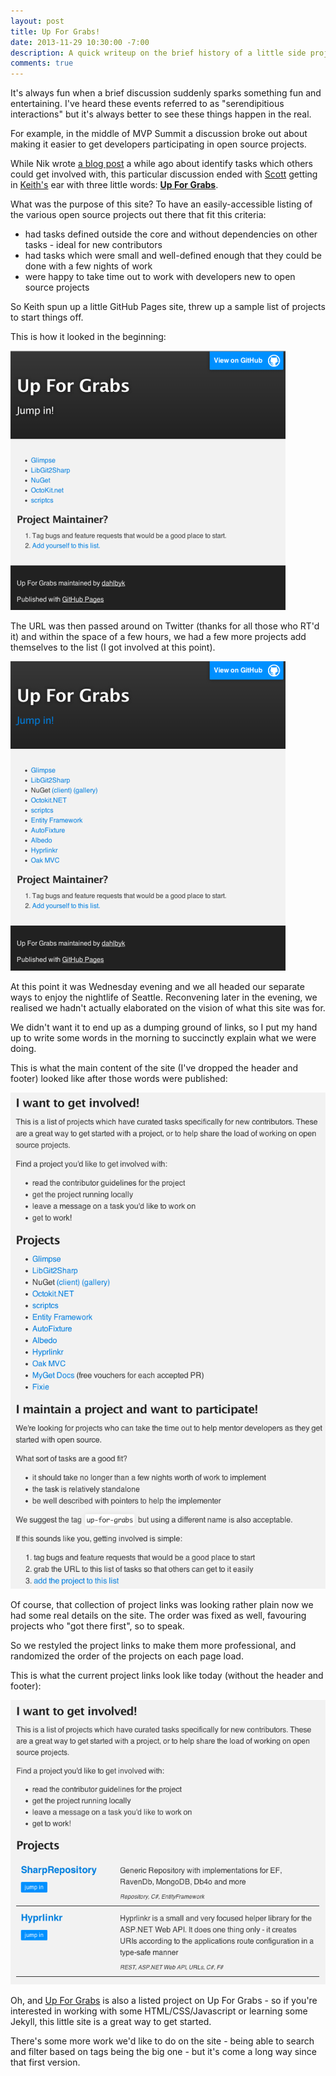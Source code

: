 ```yaml
---
layout: post
title: Up For Grabs!
date: 2013-11-29 10:30:00 -7:00
description: A quick writeup on the brief history of a little side project I was nerd-sniped into collaborating on
comments: true
---
```


It's always fun when a brief discussion suddenly sparks something fun and entertaining. I've heard these events referred to as "serendipitious interactions" but it's always better to see these things happen in the real.

For example, in the middle of MVP Summit a discussion broke out about making it easier to get developers participating in open source projects.

While Nik wrote [a blog post](http://nikcodes.com/2013/05/10/new-contributor-jump-in/) a while ago about identify tasks which others could get involved with, this particular discussion ended with [Scott](http://hanselman.com/) getting in [Keith's](http://keith.lostechies.com) ear with three little words: [**Up For Grabs**](http://up-for-grabs.net/).

What was the purpose of this site? To have an easily-accessible listing of the various open source projects out there that fit this criteria:

 - had tasks defined outside the core and without dependencies on other tasks - ideal for new contributors
 - had tasks which were small and well-defined enough that they could be done with a few nights of work
 - were happy to take time out to work with developers new to open source projects

So Keith spun up a little GitHub Pages site, threw up a sample list of projects to start things off.

This is how it looked in the beginning:

![first pass](/img/posts/up-for-grabs/initial.png)

The URL was then passed around on Twitter (thanks for all those who RT'd it) and within the space of a few hours, we had a few more projects add themselves to the list (I got involved at this point).

![more projects](/img/posts/up-for-grabs/more-projects.png)

At this point it was Wednesday evening and we all headed our separate ways to enjoy the nightlife of Seattle. Reconvening later in the evening, we realised we hadn't actually elaborated on the vision of what this site was for.

We didn't want it to end up as a dumping ground of links, so I put my hand up to write some words in the morning to succinctly explain what we were doing.

This is what the main content of the site (I've dropped the header and footer) looked like after those words were published:

![more projects](/img/posts/up-for-grabs/add-words.png)

Of course, that collection of project links was looking rather plain now we had some real details on the site. The order was fixed as well, favouring projects who "got there first", so to speak.

So we restyled the project links to make them more professional, and randomized the order of the projects on each page load.

This is what the current project links look like today (without the header and footer):

![more projects](/img/posts/up-for-grabs/more-details.png)

Oh, and [Up For Grabs](http://up-for-grabs.net/) is also a listed project on Up For Grabs - so if you're interested in working with some HTML/CSS/Javascript or learning some Jekyll, this little site is a great way to get started.

There's some more work we'd like to do on the site - being able to search and filter based on tags being the big one - but it's come a long way since that first version.
